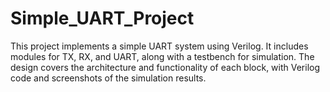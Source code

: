 # Simple_UART_Project
This project implements a simple UART system using Verilog. It includes modules for TX, RX, and UART, along with a testbench for simulation. The design covers the architecture and functionality of each block, with Verilog code and screenshots of the simulation results.
